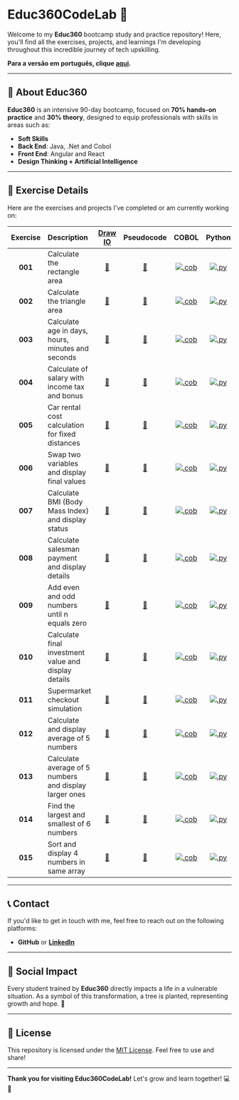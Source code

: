 # Educ360CodeLab 🚀

Welcome to my **Educ360** bootcamp study and practice repository! Here, you'll find all the exercises, projects, and learnings I'm developing throughout this incredible journey of tech upskilling.

**Para a versão em português, clique [aqui](https://github.com/fmarqueseti/Educ360CodeLab/blob/main/README_BR.md).**

---

## 📝 **About Educ360**
**Educ360** is an intensive 90-day bootcamp, focused on **70% hands-on practice** and **30% theory**, designed to equip professionals with skills in areas such as:
- **Soft Skills**
- **Back End**: Java, .Net and Cobol
- **Front End**: Angular and React
- **Design Thinking + Artificial Intelligence**

---

## 📂 **Exercise Details**
Here are the exercises and projects I've completed or am currently working on:

| Exercise | Description | [Draw IO](https://app.diagrams.net/) | Pseudocode | COBOL | Python |
|:-----------:|:-----------|:------------:|:---------------:|:--------------:|:--------------:|
| **001** | Calculate the rectangle area | [📐](https://github.com/fmarqueseti/Educ360CodeLab/blob/main/dia/exerc001.drawio) | [📝](https://github.com/fmarqueseti/Educ360CodeLab/blob/main/por/EXERC001.txt) | [![.cob](http://www.fmarques.eti.br/ico/file-type-cobol.svg ".cob")](https://github.com/fmarqueseti/Educ360CodeLab/blob/main/cob/EXERC001.cbl) | [![.py](http://www.fmarques.eti.br/ico/file-type-python.png ".py")](https://github.com/fmarqueseti/Educ360CodeLab/blob/main/py/exerc001.py) |
| **002** | Calculate the triangle area  | [📐](https://github.com/fmarqueseti/Educ360CodeLab/blob/main/dia/exerc002.drawio) | [📝](https://github.com/fmarqueseti/Educ360CodeLab/blob/main/por/EXERC002.txt) | [![.cob](http://www.fmarques.eti.br/ico/file-type-cobol.svg ".cob")](https://github.com/fmarqueseti/Educ360CodeLab/blob/main/cob/EXERC002.cbl) | [![.py](http://www.fmarques.eti.br/ico/file-type-python.png ".py")](https://github.com/fmarqueseti/Educ360CodeLab/blob/main/py/exerc002.py) |
| **003** | Calculate age in days, hours, minutes and seconds | [📐](https://github.com/fmarqueseti/Educ360CodeLab/blob/main/dia/exerc003.drawio) | [📝](https://github.com/fmarqueseti/Educ360CodeLab/blob/main/por/EXERC003.txt) | [![.cob](http://www.fmarques.eti.br/ico/file-type-cobol.svg ".cob")](https://github.com/fmarqueseti/Educ360CodeLab/blob/main/cob/EXERC003.cbl) | [![.py](http://www.fmarques.eti.br/ico/file-type-python.png ".py")](https://github.com/fmarqueseti/Educ360CodeLab/blob/main/py/exerc003.py) |
| **004** | Calculate of salary with income tax and bonus | [📐](https://github.com/fmarqueseti/Educ360CodeLab/blob/main/dia/exerc004.drawio) | [📝](https://github.com/fmarqueseti/Educ360CodeLab/blob/main/por/EXERC004.txt) | [![.cob](http://www.fmarques.eti.br/ico/file-type-cobol.svg ".cob")](https://github.com/fmarqueseti/Educ360CodeLab/blob/main/cob/EXERC004.cbl) | [![.py](http://www.fmarques.eti.br/ico/file-type-python.png ".py")](https://github.com/fmarqueseti/Educ360CodeLab/blob/main/py/exerc004.py) |
| **005** | Car rental cost calculation for fixed distances | [📐](https://github.com/fmarqueseti/Educ360CodeLab/blob/main/dia/exerc005.drawio) | [📝](https://github.com/fmarqueseti/Educ360CodeLab/blob/main/por/EXERC005.txt) | [![.cob](http://www.fmarques.eti.br/ico/file-type-cobol.svg ".cob")](https://github.com/fmarqueseti/Educ360CodeLab/blob/main/cob/EXERC005.cbl) | [![.py](http://www.fmarques.eti.br/ico/file-type-python.png ".py")](https://github.com/fmarqueseti/Educ360CodeLab/blob/main/py/exerc005.py) |
| **006** | Swap two variables and display final values | [📐](https://github.com/fmarqueseti/Educ360CodeLab/blob/main/por/exerc006.drawio) | [📝](https://github.com/fmarqueseti/Educ360CodeLab/blob/main/por/EXERC006.txt) | [![.cob](http://www.fmarques.eti.br/ico/file-type-cobol.svg ".cob")](https://github.com/fmarqueseti/Educ360CodeLab/blob/main/cob/EXERC006.cbl) | [![.py](http://www.fmarques.eti.br/ico/file-type-python.png ".py")](https://github.com/fmarqueseti/Educ360CodeLab/blob/main/py/exerc006.py) |
| **007** | Calculate BMI (Body Mass Index) and display status | [📐](https://github.com/fmarqueseti/Educ360CodeLab/blob/main/por/exerc007.drawio) | [📝](https://github.com/fmarqueseti/Educ360CodeLab/blob/main/por/EXERC007.txt) | [![.cob](http://www.fmarques.eti.br/ico/file-type-cobol.svg ".cob")](https://github.com/fmarqueseti/Educ360CodeLab/blob/main/cob/EXERC007.cbl) | [![.py](http://www.fmarques.eti.br/ico/file-type-python.png ".py")](https://github.com/fmarqueseti/Educ360CodeLab/blob/main/py/exerc007.py) |
| **008** | Calculate salesman payment and display details | [📐](https://github.com/fmarqueseti/Educ360CodeLab/blob/main/por/exerc008.drawio) | [📝](https://github.com/fmarqueseti/Educ360CodeLab/blob/main/por/EXERC008.txt) | [![.cob](http://www.fmarques.eti.br/ico/file-type-cobol.svg ".cob")](https://github.com/fmarqueseti/Educ360CodeLab/blob/main/cob/EXERC008.cbl) | [![.py](http://www.fmarques.eti.br/ico/file-type-python.png ".py")](https://github.com/fmarqueseti/Educ360CodeLab/blob/main/py/exerc008.py) |
| **009** | Add even and odd numbers until n equals zero | [📐](https://github.com/fmarqueseti/Educ360CodeLab/blob/main/por/exerc009.drawio) | [📝](https://github.com/fmarqueseti/Educ360CodeLab/blob/main/por/EXERC009.txt) | [![.cob](http://www.fmarques.eti.br/ico/file-type-cobol.svg ".cob")](https://github.com/fmarqueseti/Educ360CodeLab/blob/main/cob/EXERC009.cbl) | [![.py](http://www.fmarques.eti.br/ico/file-type-python.png ".py")](https://github.com/fmarqueseti/Educ360CodeLab/blob/main/py/exerc009.py) |
| **010** | Calculate final investment value and display details | [📐](https://github.com/fmarqueseti/Educ360CodeLab/blob/main/por/exerc010.drawio) | [📝](https://github.com/fmarqueseti/Educ360CodeLab/blob/main/por/EXERC010.txt) | [![.cob](http://www.fmarques.eti.br/ico/file-type-cobol.svg ".cob")](https://github.com/fmarqueseti/Educ360CodeLab/blob/main/cob/EXERC010.cbl) | [![.py](http://www.fmarques.eti.br/ico/file-type-python.png ".py")](https://github.com/fmarqueseti/Educ360CodeLab/blob/main/py/exerc010.py) |
| **011** | Supermarket checkout simulation | [📐](https://github.com/fmarqueseti/Educ360CodeLab/blob/main/por/exerc011.drawio) | [📝](https://github.com/fmarqueseti/Educ360CodeLab/blob/main/por/EXERC011.txt) | [![.cob](http://www.fmarques.eti.br/ico/file-type-cobol.svg ".cob")](https://github.com/fmarqueseti/Educ360CodeLab/blob/main/cob/EXERC011.cbl) | [![.py](http://www.fmarques.eti.br/ico/file-type-python.png ".py")](https://github.com/fmarqueseti/Educ360CodeLab/blob/main/py/exerc011.py) |
| **012** | Calculate and display average of 5 numbers | [📐](https://github.com/fmarqueseti/Educ360CodeLab/blob/main/por/exerc012.drawio) | [📝](https://github.com/fmarqueseti/Educ360CodeLab/blob/main/por/EXERC012.txt) | [![.cob](http://www.fmarques.eti.br/ico/file-type-cobol.svg ".cob")](https://github.com/fmarqueseti/Educ360CodeLab/blob/main/cob/EXERC012.cbl) | [![.py](http://www.fmarques.eti.br/ico/file-type-python.png ".py")](https://github.com/fmarqueseti/Educ360CodeLab/blob/main/py/exerc012.py) |
| **013** | Calculate average of 5 numbers and display larger ones | [📐](https://github.com/fmarqueseti/Educ360CodeLab/blob/main/por/exerc013.drawio) | [📝](https://github.com/fmarqueseti/Educ360CodeLab/blob/main/por/EXERC013.txt) | [![.cob](http://www.fmarques.eti.br/ico/file-type-cobol.svg ".cob")](https://github.com/fmarqueseti/Educ360CodeLab/blob/main/cob/EXERC013.cbl) | [![.py](http://www.fmarques.eti.br/ico/file-type-python.png ".py")](https://github.com/fmarqueseti/Educ360CodeLab/blob/main/py/exerc013.py) |
| **014** | Find the largest and smallest of 6 numbers | [📐](https://github.com/fmarqueseti/Educ360CodeLab/blob/main/por/exerc014.drawio) | [📝](https://github.com/fmarqueseti/Educ360CodeLab/blob/main/por/EXERC014.txt) | [![.cob](http://www.fmarques.eti.br/ico/file-type-cobol.svg ".cob")](https://github.com/fmarqueseti/Educ360CodeLab/blob/main/cob/EXERC014.cbl) | [![.py](http://www.fmarques.eti.br/ico/file-type-python.png ".py")](https://github.com/fmarqueseti/Educ360CodeLab/blob/main/py/exerc014.py) |
| **015** | Sort and display 4 numbers in same array | [📐](https://github.com/fmarqueseti/Educ360CodeLab/blob/main/por/exerc015.drawio) | [📝](https://github.com/fmarqueseti/Educ360CodeLab/blob/main/por/EXERC015.txt) | [![.cob](http://www.fmarques.eti.br/ico/file-type-cobol.svg ".cob")](https://github.com/fmarqueseti/Educ360CodeLab/blob/main/cob/EXERC015.cbl) | [![.py](http://www.fmarques.eti.br/ico/file-type-python.png ".py")](https://github.com/fmarqueseti/Educ360CodeLab/blob/main/py/exerc015.py) |

---

## 📞 **Contact**
If you'd like to get in touch with me, feel free to reach out on the following platforms:

- **GitHub** or [**LinkedIn**](https://www.linkedin.com/in/fmrqs/)

---

## 🌱 **Social Impact**
Every student trained by **Educ360** directly impacts a life in a vulnerable situation. As a symbol of this transformation, a tree is planted, representing growth and hope. 🌳

---

## 📜 **License**
This repository is licensed under the [MIT License](/LICENSE). Feel free to use and share!

---

**Thank you for visiting Educ360CodeLab!** Let's grow and learn together! 💻🚀
